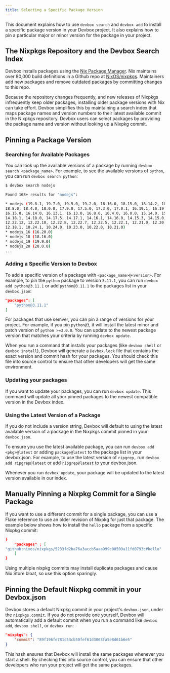 ```yaml
---
title: Selecting a Specific Package Version
---
```


This document explains how to use `devbox search` and `devbox add` to install a specific package version in your Devbox project. It also explains how to pin a particular major or minor version for the package in your project.

## The Nixpkgs Repository and the Devbox Search Index

Devbox installs packages using the [Nix Package Manager](https://nixos.org). Nix maintains over 80,000 build definitions in a Github repo at [NixOS/nixpkgs](https://github.com/NixOS/nixpkgs). Maintainers add new packages and remove outdated packages by committing changes to this repo.

Because the repository changes frequently, and new releases of Nixpkgs infrequently keep older packages, installing older package versions with Nix can take effort. Devbox simplifies this by maintaining a search index that maps package names and version numbers to their latest available commit in the Nixpkgs repository. Devbox users can select packages by providing the package name and version without looking up a Nixpkg commit.

## Pinning a Package Version

### Searching for Available Packages

You can look up the available versions of a package by running `devbox search <package_name>`. For example, to see the available versions of `python`, you can run `devbox search python`:

```bash
$ devbox search nodejs

Found 168+ results for "nodejs":

* nodejs (19.8.1, 19.7.0, 19.5.0, 19.2.0, 18.16.0, 18.15.0, 18.14.2, 18.13.0, 18.12.1, 18.10.0,
18.8.0, 18.4.0, 18.0.0, 17.9.0, 17.5.0, 17.3.0, 17.0.1, 16.19.1, 16.19.0, 16.18.1, 16.17.1, 16.17.0,
16.15.0, 16.14.0, 16.13.1, 16.13.0, 16.8.0, 16.4.0, 16.0.0, 15.14.0, 15.10.0, 15.5.0, 15.0.1,
14.18.1, 14.18.0, 14.17.5, 14.17.1, 14.16.1, 14.16.0, 14.15.3, 14.15.0, 14.9.0, 14.4.0, 13.14.0,
12.22.12, 12.22.10, 12.22.8, 12.22.7, 12.22.5, 12.22.1, 12.21.0, 12.20.0, 12.19.0, 12.18.3,
12.18.1, 10.24.1, 10.24.0, 10.23.0, 10.22.0, 10.21.0)
* nodejs_16 (16.20.0)
* nodejs_18 (18.16.0)
* nodejs_19 (19.9.0)
* nodejs_20 (20.0.0)
...
```

### Adding a Specific Version to Devbox

To add a specific version of a package with `<package_name>@<version>`. For example, to pin the `python` package to version `3.11.1`, you can run `devbox add python@3.11.1` or add `python@3.11.1` to the packages list in your `devbox.json`:

```json
"packages": [
	"python@3.11.1"
]
```

For packages that use semver, you can pin a range of versions for your project. For example, if you pin `python@3`, it will install the latest minor and patch version of `python >=3.0.0`. You can update to the newest package version that matches your criteria by running `devbox update`.

When you run a command that installs your packages (like `devbox shell` or `devbox install`), Devbox will generate a `Devbox.lock` file that contains the exact version and commit hash for your packages. You should check this file into source control to ensure that other developers will get the same environment.

### Updating your packages

If you want to update your packages, you can run `devbox update`. This command will update all your pinned packages to the newest compatible version in the Devbox index.

### Using the Latest Version of a Package
If you do not include a version string, Devbox will default to using the latest available version of a package in the Nixpkgs commit pinned in your `devbox.json`.

To ensure you use the latest available package, you can run `devbox add <pkg>@latest` or adding `package@latest` to the package list in your devbox.json. For example, to use the latest version of `ripgrep,` run `devbox add ripgrep@latest` or add `ripgrep@latest` to your devbox.json.

Whenever you run `devbox update`, your package will be updated to the latest version available in our index.

## Manually Pinning a Nixpkg Commit for a Single Package

If you want to use a different commit for a single package, you can use a Flake reference to use an older revision of Nixpkg for just that package. The example below shows how to install the `hello` package from a specific Nixpkg commit:

```json
}
	"packages" : [
"github:nixos/nixpkgs/5233fd2ba76a3accb5aaa999c00509a11fd0793c#hello"
	]
}
```
Using multiple nixpkg commits may install duplicate packages and cause Nix Store bloat, so use this option sparingly.

## Pinning the Default Nixpkg commit in your Devbox.json

Devbox stores a default Nixpkg commit in your project's `devbox.json`, under the `nixpkgs.commit`. If you do not provide one yourself, Devbox will automatically add a default commit when you run a command like `devbox add`, `devbox shell`, or `devbox run`:

```json
"nixpkgs": {
    "commit": "89f196fe781c53cb50fef61d3063fa5e8d61b6e5"
}
```
This hash ensures that Devbox will install the same packages whenever you start a shell. By checking this into source control, you can ensure that other developers who run your project will get the same packages.
